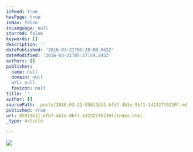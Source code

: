 ```yaml
---
inFeed: true
hasPage: true
inNav: false
inLanguage: null
starred: false
keywords: []
description: ''
datePublished: '2016-03-21T05:28:00.062Z'
dateModified: '2016-03-21T05:27:54.243Z'
authors: []
publisher:
  name: null
  domain: null
  url: null
  favicon: null
title: ''
author: []
sourcePath: _posts/2016-03-21-85011b11-bfb7-4b1e-9bf1-1d2327f6230f.md
published: true
url: 85011b11-bfb7-4b1e-9bf1-1d2327f6230f/index.html
_type: Article

---
```

![](https://the-grid-user-content.s3-us-west-2.amazonaws.com/1881eadd-7d50-4e75-9f3c-8c79f3d4511a.jpg)